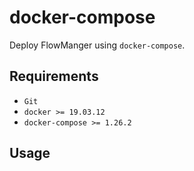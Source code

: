 # docker-compose

Deploy FlowManger using `docker-compose`.

## Requirements

* `Git`
* `docker >= 19.03.12`
* `docker-compose >= 1.26.2`

## Usage
